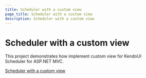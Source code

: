 ```yaml
---
title: Scheduler with a custom view
page_title: Scheduler with a custom view
description: Scheduler with a custom view
---
```


# Scheduler with a custom view

This project demonstrates how implement custom view for KendoUI Scheduler for ASP.NET MVC.

[Scheduler with a custom view](https://github.com/telerik/ui-for-aspnet-mvc-examples/tree/master/scheduler/scheduler-custom-view)
